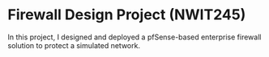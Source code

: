 # Firewall Design Project (NWIT245)

In this project, I designed and deployed a pfSense-based enterprise firewall solution to protect a simulated network.
